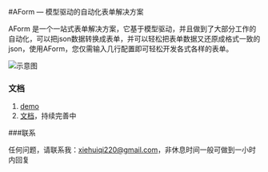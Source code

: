 #AForm — 模型驱动的自动化表单解决方案

AForm 是一个一站式表单解决方案，它基于模型驱动，并且做到了大部分工作的自动化，可以把json数据转换成表单，并可以轻松把表单数据又还原成格式一致的json，使用AForm，您仅需输入几行配置即可轻松开发各式各样的表单。

![示意图](http://xiehuiqi220.github.io/AForm/img/converse.png)


### 文档

1. [demo](http://xiehuiqi220.github.io/AForm/)
2. [文档](http://xiehuiqi220.github.io/AForm/doc/book/)，持续完善中

###联系

任何问题，请联系我：xiehuiqi220@gmail.com，非休息时间一般可做到一小时内回复
